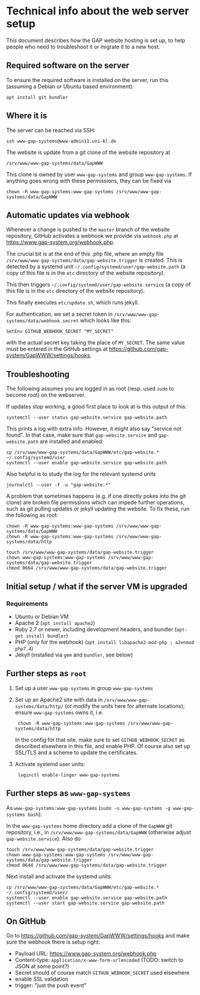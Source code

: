 # Technical info about the web server setup

This document describes how the GAP website hosting is set up, to help
people who need to troubleshoot it or migrate it to a new host.

## Required software on the server

To ensure the required software is installed on the server, run this
(assuming a Debian or Ubuntu based environment):

    apt install git bundler


## Where it is

The server can be reached via SSH:

    ssh www-gap-systems@www-admin11.uni-kl.de

The website is update from a git clone of the website repository at

    /srv/www/www-gap-systems/data/GapWWW

This clone is owned by user `www-gap-systems` and group `www-gap-systems`. If anything goes
wrong with these permissions, they can be fixed via

    chown -R www-gap-systems:www-gap-systems /srv/www/www-gap-systems/data/GapWWW

## Automatic updates via webhook

Whenever a change is pushed to the `master` branch of the website
repository, GitHub activates a webhook we provide via `webhook.php` at
<https://www.gap-system.org/webhook.php>.

The crucial bit is at the end of this .php file, where an empty file
`/srv/www/www-gap-systems/data/gap-website.trigger` is created. This is detected by a
systemd unit `~/.config/systemd/user/gap-website.path` (a copy of this file is
in the `etc` directory of the website repository).

This then triggers `~/.config/systemd/user/gap-website.service`
(a copy of this file is in the `etc` directory of the website repository).

This finally executes `etc/update.sh`, which runs jekyll.


For authentication, we set a secret token in `/srv/www/www-gap-systems/data/webhook.secret`
which looks like this:

    SetEnv GITHUB_WEBHOOK_SECRET "MY_SECRET"

with the actual secret key taking the place of `MY_SECRET`. The same value
must be entered in the GitHub settings at
<https://github.com/gap-system/GapWWW/settings/hooks>.


## Troubleshooting

The following assumes you are logged in as root (resp. used `sudo` to become root)
on the webserver.

If updates stop working, a good first place to look at is this output of this:

    systemctl --user status gap-website.service gap-website.path

This prints a log with extra info. However, it might also say "service not
found". In that case, make sure that `gap-website.service` and
`gap-website.path` are installed and enabled:

    cp /srv/www/www-gap-systems/data/GapWWW/etc/gap-website.* ~/.config/systemd/user
    systemctl --user enable gap-website.service gap-website.path

Also helpful is to study the log for the relevant systemd units

    journalctl --user -f -u "gap-website.*"

A problem that sometimes happens (e.g. if one directly pokes into the git
clone) are broken file permissions which can impede further operations, such
as git pulling updates or jekyll updating the website. To fix these, run the
following as root:

    chown -R www-gap-systems:www-gap-systems /srv/www/www-gap-systems/data/GapWWW
    chown -R www-gap-systems:www-gap-systems /srv/www/www-gap-systems/data/http

    touch /srv/www/www-gap-systems/data/gap-website.trigger
    chown www-gap-systems:www-gap-systems /srv/www/www-gap-systems/data/gap-website.trigger
    chmod 0664 /srv/www/www-gap-systems/data/gap-website.trigger


## Initial setup / what if the server VM is upgraded

### Requirements

- Ubuntu or Debian VM
- Apache 2 (`apt install apache2`)
- Ruby 2.7 or newer, including development headers, and bundler (`apt-get install bundler`)
- PHP (only for the webhook) (`apt install libapache2-mod-php ; a2enmod php7.4`)
- Jekyll (installed via `gem` and `bundler`, see below)


## Further steps as `root`

1. Set up a user `www-gap-systems` in group `www-gap-systems`

2. Set up an Apache2 site with data in `/srv/www/www-gap-systems/data/http/` (or modify the units
   here for alternate locations); ensure `www-gap-systems` owns it, i.e.

        chown -R www-gap-systems:www-gap-systems /srv/www/www-gap-systems/data/http

   In the config for that site, make sure to set `GITHUB_WEBHOOK_SECRET` as described
   elsewhere in this file, and enable PHP.
   Of course also set up SSL/TLS and a scheme to update the certificates.

3. Activate systemd user units:

        loginctl enable-linger www-gap-systems

## Further steps as `www-gap-systems`

As `www-gap-systems:www-gap-systems`  (`sudo -u www-gap-systems -g www-gap-systems bash`):

In the `www-gap-systems` home directory add a clone of the `GapWWW` git repository, i.e.,
in `/srv/www/www-gap-systems/data/GapWWW` (otherwise adjust `gap-website.service`). Also do

    touch /srv/www/www-gap-systems/data/gap-website.trigger
    chown www-gap-systems:www-gap-systems /srv/www/www-gap-systems/data/gap-website.trigger
    chmod 0644 /srv/www/www-gap-systems/data/gap-website.trigger

Next install and activate the systemd units:

    cp /srv/www/www-gap-systems/data/GapWWW/etc/gap-website.* ~/.config/systemd/user/
    systemctl --user enable gap-website.service gap-website.path
    systemctl --user start gap-website.service gap-website.path


## On GitHub

Go to <https://github.com/gap-system/GapWWW/settings/hooks> and
make sure the webhook there is setup right:

 - Payload URL: <https://www.gap-system.org/webhook.php>
 - Content-type: `application/x-www-form-urlencoded` (TODO: switch to JSON at some point?)
 - Secret should of course match `GITHUB_WEBHOOK_SECRET` used elsewhere
 - enable SSL validation
 - trigger: "just the push event"
